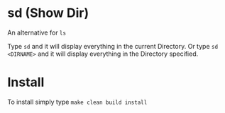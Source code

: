 # sd (Show Dir)

An alternative for
``ls``

Type
``sd`` 
and it will display everything in the current Directory.
Or type ``sd <DIRNAME>``
and it will display everything in the Directory specified.

# Install

To install simply type
``make clean build install``

